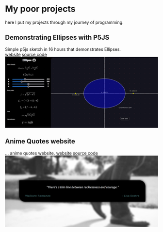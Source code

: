 # My poor projects  
here I put my projects through my journey of programming.

## Demonstrating Ellipses with P5JS
Simple p5js sketch in 16 hours that demonstrates Ellipses.\
[website](https://clod44.github.io/p5js-ellipse-visualization/)
[source code](https://github.com/clod44/p5js-ellipse-visualization)
![p5js ellipses website screenshot](/docs/assets/p5jsEllipsesWebsite.png)

## Anime Quotes website  
... anime quotes website.
[website](https://clod44.github.io/html-anime-quotest-test)
[source code](https://github.com/clod44/html-anime-quotest-test)
![anime quotes website screenshot](/docs/assets/htmlAnimeQuotesTestScreenshot.png)








